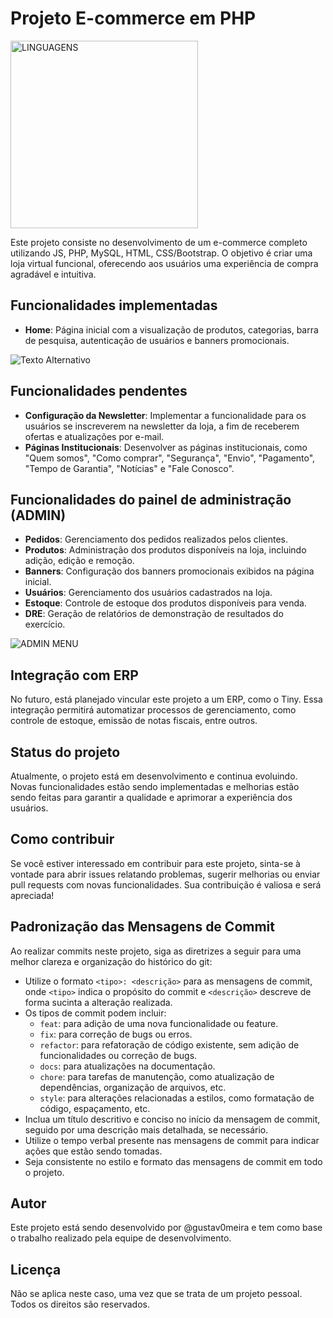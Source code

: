 # Projeto E-commerce em PHP

<img src="https://i.ibb.co/TghHNkB/web-development-php-mysql-html-xampp-logo-css-html-php-symbol-trademark-label-text-transparent-png-1.png" alt="LINGUAGENS" width="300">

Este projeto consiste no desenvolvimento de um e-commerce completo utilizando JS, PHP, MySQL, HTML, CSS/Bootstrap. O objetivo é criar uma loja virtual funcional, oferecendo aos usuários uma experiência de compra agradável e intuitiva.

## Funcionalidades implementadas

- **Home**: Página inicial com a visualização de produtos, categorias, barra de pesquisa, autenticação de usuários e banners promocionais.

![Texto Alternativo](https://i.ibb.co/S3984sK/localhost-geek4love-original.png)

## Funcionalidades pendentes

- **Configuração da Newsletter**: Implementar a funcionalidade para os usuários se inscreverem na newsletter da loja, a fim de receberem ofertas e atualizações por e-mail.
- **Páginas Institucionais**: Desenvolver as páginas institucionais, como "Quem somos", "Como comprar", "Segurança", "Envio", "Pagamento", "Tempo de Garantia", "Notícias" e "Fale Conosco".

## Funcionalidades do painel de administração (ADMIN)

- **Pedidos**: Gerenciamento dos pedidos realizados pelos clientes.
- **Produtos**: Administração dos produtos disponíveis na loja, incluindo adição, edição e remoção.
- **Banners**: Configuração dos banners promocionais exibidos na página inicial.
- **Usuários**: Gerenciamento dos usuários cadastrados na loja.
- **Estoque**: Controle de estoque dos produtos disponíveis para venda.
- **DRE**: Geração de relatórios de demonstração de resultados do exercício.

![ADMIN MENU](https://i.ibb.co/cFWZ1hV/localhost-geek4love-original-admin-dashboard.png)

## Integração com ERP

No futuro, está planejado vincular este projeto a um ERP, como o Tiny. Essa integração permitirá automatizar processos de gerenciamento, como controle de estoque, emissão de notas fiscais, entre outros.

## Status do projeto

Atualmente, o projeto está em desenvolvimento e continua evoluindo. Novas funcionalidades estão sendo implementadas e melhorias estão sendo feitas para garantir a qualidade e aprimorar a experiência dos usuários.

## Como contribuir

Se você estiver interessado em contribuir para este projeto, sinta-se à vontade para abrir issues relatando problemas, sugerir melhorias ou enviar pull requests com novas funcionalidades. Sua contribuição é valiosa e será apreciada!

## Padronização das Mensagens de Commit

Ao realizar commits neste projeto, siga as diretrizes a seguir para uma melhor clareza e organização do histórico do git:

- Utilize o formato `<tipo>: <descrição>` para as mensagens de commit, onde `<tipo>` indica o propósito do commit e `<descrição>` descreve de forma sucinta a alteração realizada.
- Os tipos de commit podem incluir:
  - `feat`: para adição de uma nova funcionalidade ou feature.
  - `fix`: para correção de bugs ou erros.
  - `refactor`: para refatoração de código existente, sem adição de funcionalidades ou correção de bugs.
  - `docs`: para atualizações na documentação.
  - `chore`: para tarefas de manutenção, como atualização de dependências, organização de arquivos, etc.
  - `style`: para alterações relacionadas a estilos, como formatação de código, espaçamento, etc.
- Inclua um título descritivo e conciso no início da mensagem de commit, seguido por uma descrição mais detalhada, se necessário.
- Utilize o tempo verbal presente nas mensagens de commit para indicar ações que estão sendo tomadas.
- Seja consistente no estilo e formato das mensagens de commit em todo o projeto.

## Autor

Este projeto está sendo desenvolvido por @gustav0meira e tem como base o trabalho realizado pela equipe de desenvolvimento.

## Licença

Não se aplica neste caso, uma vez que se trata de um projeto pessoal. Todos os direitos são reservados.


